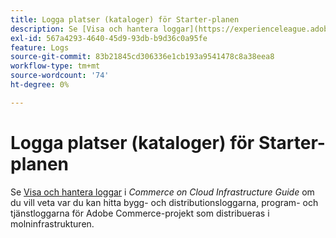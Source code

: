 ```yaml
---
title: Logga platser (kataloger) för Starter-planen
description: Se [Visa och hantera loggar](https://experienceleague.adobe.com/docs/commerce-cloud-service/user-guide/develop/test/log-locations.html?lang=sv-SE) i *Commerce on Cloud Infrastructure Guide* för att lära dig var du kan hitta bygg- och driftsättningsloggar, program- och tjänstloggar för ditt projekt.
exl-id: 567a4293-4640-45d9-93db-b9d36c0a95fe
feature: Logs
source-git-commit: 83b21845cd306336e1cb193a9541478c8a38eea8
workflow-type: tm+mt
source-wordcount: '74'
ht-degree: 0%

---
```


# Logga platser (kataloger) för Starter-planen

Se [Visa och hantera loggar](https://experienceleague.adobe.com/docs/commerce-cloud-service/user-guide/develop/test/log-locations.html?lang=sv-SE) i *Commerce on Cloud Infrastructure Guide* om du vill veta var du kan hitta bygg- och distributionsloggarna, program- och tjänstloggarna för Adobe Commerce-projekt som distribueras i molninfrastrukturen.
